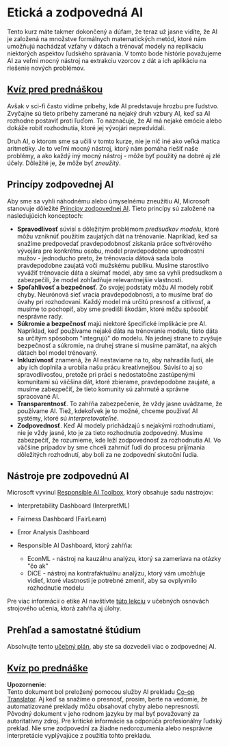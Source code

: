 <!--
CO_OP_TRANSLATOR_METADATA:
{
  "original_hash": "437c988596e751072e41a5aad3fcc5d9",
  "translation_date": "2025-08-25T21:24:28+00:00",
  "source_file": "lessons/7-Ethics/README.md",
  "language_code": "sk"
}
-->
# Etická a zodpovedná AI

Tento kurz máte takmer dokončený a dúfam, že teraz už jasne vidíte, že AI je založená na množstve formálnych matematických metód, ktoré nám umožňujú nachádzať vzťahy v dátach a trénovať modely na replikáciu niektorých aspektov ľudského správania. V tomto bode histórie považujeme AI za veľmi mocný nástroj na extrakciu vzorcov z dát a ich aplikáciu na riešenie nových problémov.

## [Kvíz pred prednáškou](https://white-water-09ec41f0f.azurestaticapps.net/quiz/5/)

Avšak v sci-fi často vidíme príbehy, kde AI predstavuje hrozbu pre ľudstvo. Zvyčajne sú tieto príbehy zamerané na nejaký druh vzbury AI, keď sa AI rozhodne postaviť proti ľuďom. To naznačuje, že AI má nejaké emócie alebo dokáže robiť rozhodnutia, ktoré jej vývojári nepredvídali.

Druh AI, o ktorom sme sa učili v tomto kurze, nie je nič iné ako veľká matica aritmetiky. Je to veľmi mocný nástroj, ktorý nám pomáha riešiť naše problémy, a ako každý iný mocný nástroj - môže byť použitý na dobré aj zlé účely. Dôležité je, že môže byť *zneužitý*.

## Princípy zodpovednej AI

Aby sme sa vyhli náhodnému alebo úmyselnému zneužitiu AI, Microsoft stanovuje dôležité [Princípy zodpovednej AI](https://www.microsoft.com/ai/responsible-ai?WT.mc_id=academic-77998-cacaste). Tieto princípy sú založené na nasledujúcich konceptoch:

* **Spravodlivosť** súvisí s dôležitým problémom *predsudkov modelu*, ktoré môžu vzniknúť použitím zaujatých dát na trénovanie. Napríklad, keď sa snažíme predpovedať pravdepodobnosť získania práce softvérového vývojára pre konkrétnu osobu, model pravdepodobne uprednostní mužov - jednoducho preto, že trénovacia dátová sada bola pravdepodobne zaujatá voči mužskému publiku. Musíme starostlivo vyvážiť trénovacie dáta a skúmať model, aby sme sa vyhli predsudkom a zabezpečili, že model zohľadňuje relevantnejšie vlastnosti.
* **Spoľahlivosť a bezpečnosť**. Zo svojej podstaty môžu AI modely robiť chyby. Neurónová sieť vracia pravdepodobnosti, a to musíme brať do úvahy pri rozhodovaní. Každý model má určitú presnosť a citlivosť, a musíme to pochopiť, aby sme predišli škodám, ktoré môžu spôsobiť nesprávne rady.
* **Súkromie a bezpečnosť** majú niektoré špecifické implikácie pre AI. Napríklad, keď používame nejaké dáta na trénovanie modelu, tieto dáta sa určitým spôsobom "integrujú" do modelu. Na jednej strane to zvyšuje bezpečnosť a súkromie, na druhej strane si musíme pamätať, na akých dátach bol model trénovaný.
* **Inkluzívnosť** znamená, že AI nestaviame na to, aby nahradila ľudí, ale aby ich doplnila a urobila našu prácu kreatívnejšou. Súvisí to aj so spravodlivosťou, pretože pri práci s nedostatočne zastúpenými komunitami sú väčšina dát, ktoré zbierame, pravdepodobne zaujaté, a musíme zabezpečiť, že tieto komunity sú zahrnuté a správne spracované AI.
* **Transparentnosť**. To zahŕňa zabezpečenie, že vždy jasne uvádzame, že používame AI. Tiež, kdekoľvek je to možné, chceme používať AI systémy, ktoré sú *interpretovateľné*.
* **Zodpovednosť**. Keď AI modely prichádzajú s nejakými rozhodnutiami, nie je vždy jasné, kto je za tieto rozhodnutia zodpovedný. Musíme zabezpečiť, že rozumieme, kde leží zodpovednosť za rozhodnutia AI. Vo väčšine prípadov by sme chceli zahrnúť ľudí do procesu prijímania dôležitých rozhodnutí, aby boli za ne zodpovední skutoční ľudia.

## Nástroje pre zodpovednú AI

Microsoft vyvinul [Responsible AI Toolbox](https://github.com/microsoft/responsible-ai-toolbox), ktorý obsahuje sadu nástrojov:

* Interpretability Dashboard (InterpretML)
* Fairness Dashboard (FairLearn)
* Error Analysis Dashboard
* Responsible AI Dashboard, ktorý zahŕňa:

   - EconML - nástroj na kauzálnu analýzu, ktorý sa zameriava na otázky "čo ak"
   - DiCE - nástroj na kontrafaktuálnu analýzu, ktorý vám umožňuje vidieť, ktoré vlastnosti je potrebné zmeniť, aby sa ovplyvnilo rozhodnutie modelu

Pre viac informácií o etike AI navštívte [túto lekciu](https://github.com/microsoft/ML-For-Beginners/tree/main/1-Introduction/3-fairness?WT.mc_id=academic-77998-cacaste) v učebných osnovách strojového učenia, ktorá zahŕňa aj úlohy.

## Prehľad a samostatné štúdium

Absolvujte tento [učebný plán](https://docs.microsoft.com/learn/modules/responsible-ai-principles/?WT.mc_id=academic-77998-cacaste), aby ste sa dozvedeli viac o zodpovednej AI.

## [Kvíz po prednáške](https://white-water-09ec41f0f.azurestaticapps.net/quiz/6/)

**Upozornenie**:  
Tento dokument bol preložený pomocou služby AI prekladu [Co-op Translator](https://github.com/Azure/co-op-translator). Aj keď sa snažíme o presnosť, prosím, berte na vedomie, že automatizované preklady môžu obsahovať chyby alebo nepresnosti. Pôvodný dokument v jeho rodnom jazyku by mal byť považovaný za autoritatívny zdroj. Pre kritické informácie sa odporúča profesionálny ľudský preklad. Nie sme zodpovední za žiadne nedorozumenia alebo nesprávne interpretácie vyplývajúce z použitia tohto prekladu.